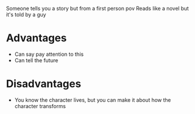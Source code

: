 Someone tells you a story but from a first person pov
Reads like a novel but it's told by a guy

# Advantages
- Can say pay attention to this
- Can tell the future
# Disadvantages
- You know the character lives, but you can make it about how the character transforms